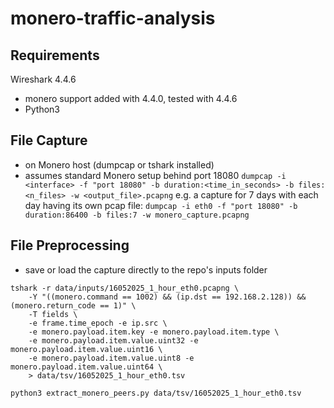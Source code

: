 # monero-traffic-analysis

## Requirements
Wireshark 4.4.6 
- monero support added with 4.4.0, tested with 4.4.6
- Python3

## File Capture
- on Monero host (dumpcap or tshark installed)
- assumes standard Monero setup behind port 18080
``dumpcap -i <interface> -f "port 18080" -b duration:<time_in_seconds> -b files:<n_files> -w <output_file>.pcapng``
e.g. a capture for 7 days with each day having its own pcap file:
``dumpcap -i eth0 -f "port 18080" -b duration:86400 -b files:7 -w monero_capture.pcapng``

## File Preprocessing
- save or load the capture directly to the repo's inputs folder

```shell
tshark -r data/inputs/16052025_1_hour_eth0.pcapng \  
    -Y "((monero.command == 1002) && (ip.dst == 192.168.2.128)) && (monero.return_code == 1)" \
    -T fields \
    -e frame.time_epoch -e ip.src \
    -e monero.payload.item.key -e monero.payload.item.type \
    -e monero.payload.item.value.uint32 -e monero.payload.item.value.uint16 \
    -e monero.payload.item.value.uint8 -e monero.payload.item.value.uint64 \
    > data/tsv/16052025_1_hour_eth0.tsv 
```

```shell
python3 extract_monero_peers.py data/tsv/16052025_1_hour_eth0.tsv
```